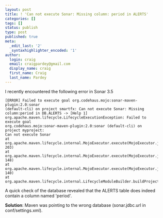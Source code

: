 ```yaml
---
layout: post
title: ! 'Can not execute Sonar: Missing column: period in ALERTS'
categories: []
tags: []
status: publish
type: post
published: true
meta:
  _edit_last: '2'
  _syntaxhighlighter_encoded: '1'
author:
  login: craig
  email: craigpardey@gmail.com
  display_name: craig
  first_name: Craig
  last_name: Pardey
---
```


I recently encountered the following error in Sonar 3.5  

	[ERROR] Failed to execute goal org.codehaus.mojo:sonar-maven-plugin:2.0:sonar
	(default-cli) on project smartfx: Can not execute Sonar: Missing column:period in DB.ALERTS -> [Help 1]  
	org.apache.maven.lifecycle.LifecycleExecutionException: Failed to execute goal
	org.codehaus.mojo:sonar-maven-plugin:2.0:sonar (default-cli) on project	myproject: 
	Can not execute Sonar  
	at org.apache.maven.lifecycle.internal.MojoExecutor.execute(MojoExecutor.java:	203)  
	at org.apache.maven.lifecycle.internal.MojoExecutor.execute(MojoExecutor.java:	148)  
	at org.apache.maven.lifecycle.internal.MojoExecutor.execute(MojoExecutor.java:	140)  
	at org.apache.maven.lifecycle.internal.LifecycleModuleBuilder.buildProject(LifecycleModuleBuilder.java:84)  

A quick check of the database revealed that the ALERTS table does indeed
contain a column named 'period'.

**Solution**: Maven was pointing to the wrong database (sonar.jdbc.url in conf/settings.xml).

